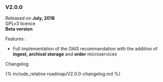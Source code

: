 ### V2.0.0

Released on **July, 2018**  
GPLv3 licence  
**Beta version**

Features :

   * Full implementation of the OAIS recommandation with the addition of **ingest, archival storage** and **order** microservices

Changelog:

{% include_relative roadmap/V2.0.0-changelog.md %}